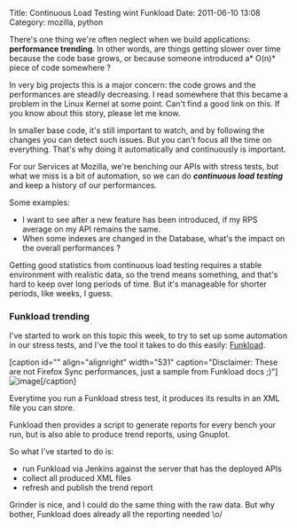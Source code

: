 Title: Continuous Load Testing wint Funkload
Date: 2011-06-10 13:08
Category: mozilla, python

There's one thing we're often neglect when we build applications:
**performance trending**. In other words, are things getting slower over
time because the code base grows, or because someone introduced a* O(n)*
piece of code somewhere ?   
  
In very big projects this is a major concern: the code grows and the
performances are steadily decreasing. I read somewhere that this became
a problem in the Linux Kernel at some point. Can't find a good link on
this. If you know about this story, please let me know.   
  
In smaller base code, it's still important to watch, and by following
the changes you can detect such issues. But you can't focus all the time
on everything. That's why doing it automatically and continuously is
important.   
  
For our Services at Mozilla, we're benching our APIs with stress tests,
but what we miss is a bit of automation, so we can do ***continuous load
testing*** and keep a history of our performances.   
  
Some examples:   
-   I want to see after a new feature has been introduced, if my RPS
    average on my API remains the same.
-   When some indexes are changed in the Database, what's the impact on
    the overall performances ?

  
Getting good statistics from continuous load testing requires a stable
environment with realistic data, so the trend means something, and
that's hard to keep over long periods of time. But it's manageable for
shorter periods, like weeks, I guess.   
### Funkload trending

  
I've started to work on this topic this week, to try to set up some
automation in our stress tests, and I've the tool it takes to do this
easily: [Funkload][].   
  
[caption id="" align="alignright" width="531" caption="Disclaimer:
These are not Firefox Sync performances, just a sample from Funkload
docs ;)"]![image][][/caption]   
  
Everytime you run a Funkload stress test, it produces its results in an
XML file you can store.   
  
Funkload then provides a script to generate reports for every bench
your run, but is also able to produce trend reports, using Gnuplot.   
  
So what I've started to do is:   
-   run Funkload via Jenkins against the server that has the deployed
    APIs
-   collect all produced XML files
-   refresh and publish the trend report

  
Grinder is nice, and I could do the same thing with the raw data. But
why bother, Funkload does already all the reporting needed \\o/

  [Funkload]: http://funkload.nuxeo.org
  [image]: http://funkload.nuxeo.org/report-example/trend-report/trend_spps.png
    "Trend"
